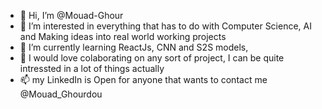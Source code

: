 - 👋 Hi, I’m @Mouad-Ghour
- 👀 I’m interested in everything that has to do with Computer Science, AI and Making ideas into real world working projects 
- 🌱 I’m currently learning ReactJs, CNN and S2S models, 
- 💞️ I would love colaborating on any sort of project, I can be quite intressted in a lot of things actually
- 📫 my LinkedIn is Open for anyone that wants to contact me @Mouad_Ghourdou
